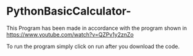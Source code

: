 # PythonBasicCalculator-

This Program has been made in accordance with the program shown in https://www.youtube.com/watch?v=QZPv1y2znZo

To run the program simply click on run after you download the code.
